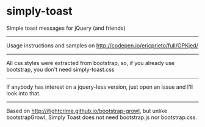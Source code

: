 simply-toast
===
Simple toast messages for jQuery (and friends)

* * *

Usage instructions and samples on http://codepen.io/ericprieto/full/OPKjed/

* * *

All css styles were extracted from bootstrap, so, if you already use bootstrap, you don't need simply-toast.css

* * *

If anybody has interest on a jquery-less version, just open an issue and I'll look into that.

* * *

Based on http://ifightcrime.github.io/bootstrap-growl, but unlike bootstrapGrowl, Simply Toast does not need bootstrap.js nor bootstrap.css.
